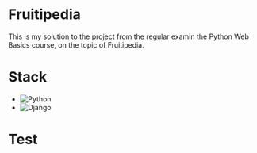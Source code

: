 # Fruitipedia
 This is my solution to the project from the regular examin the Python Web Basics course, on the topic of Fruitipedia.
# Stack
- ![Python](https://img.shields.io/badge/python-3670A0?style=for-the-badge&logo=python&logoColor=ffdd54)
- ![Django](https://img.shields.io/badge/Django-092E20?style=for-the-badge&logo=django&logoColor=green)

# Test
